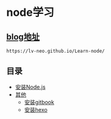 # node学习

## [blog地址](https://lv-neo.github.io/Learn-node/)

```
https://lv-neo.github.io/Learn-node/
```

## 目录
- [安装Node.js](source/_posts/registry.md)
- [其他]()
  - [安装gitbook](source/_posts/gitbook.md)
  - [安装hexo](source/_posts/Hexo.md)